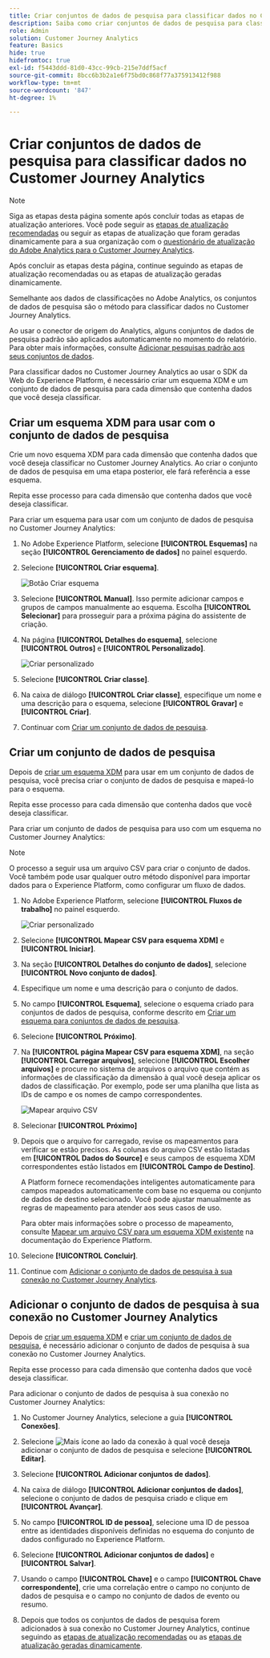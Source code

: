 ```yaml
---
title: Criar conjuntos de dados de pesquisa para classificar dados no Customer Journey Analytics
description: Saiba como criar conjuntos de dados de pesquisa para classificar dados no Customer Journey Analytics
role: Admin
solution: Customer Journey Analytics
feature: Basics
hide: true
hidefromtoc: true
exl-id: f5443ddd-81d0-43cc-99cb-215e7ddf5acf
source-git-commit: 8bcc6b3b2a1e6f75bd0c868f77a375913412f988
workflow-type: tm+mt
source-wordcount: '847'
ht-degree: 1%

---
```


# Criar conjuntos de dados de pesquisa para classificar dados no Customer Journey Analytics

>[!NOTE]
> 
>Siga as etapas desta página somente após concluir todas as etapas de atualização anteriores. Você pode seguir as [etapas de atualização recomendadas](/help/getting-started/cja-upgrade/cja-upgrade-recommendations.md#recommended-upgrade-steps-for-most-organizations) ou seguir as etapas de atualização que foram geradas dinamicamente para a sua organização com o [questionário de atualização do Adobe Analytics para o Customer Journey Analytics](https://gigazelle.github.io/cja-ttv/).
>
>Após concluir as etapas desta página, continue seguindo as etapas de atualização recomendadas ou as etapas de atualização geradas dinamicamente.

Semelhante aos dados de classificações no Adobe Analytics, os conjuntos de dados de pesquisa são o método para classificar dados no Customer Journey Analytics.

Ao usar o conector de origem do Analytics, alguns conjuntos de dados de pesquisa padrão são aplicados automaticamente no momento do relatório. Para obter mais informações, consulte [Adicionar pesquisas padrão aos seus conjuntos de dados](/help/connections/standard-lookups.md).

Para classificar dados no Customer Journey Analytics ao usar o SDK da Web do Experience Platform, é necessário criar um esquema XDM e um conjunto de dados de pesquisa para cada dimensão que contenha dados que você deseja classificar.

## Criar um esquema XDM para usar com o conjunto de dados de pesquisa

Crie um novo esquema XDM para cada dimensão que contenha dados que você deseja classificar no Customer Journey Analytics. Ao criar o conjunto de dados de pesquisa em uma etapa posterior, ele fará referência a esse esquema.

Repita esse processo para cada dimensão que contenha dados que você deseja classificar.

Para criar um esquema para usar com um conjunto de dados de pesquisa no Customer Journey Analytics:

1. No Adobe Experience Platform, selecione **[!UICONTROL Esquemas]** na seção **[!UICONTROL Gerenciamento de dados]** no painel esquerdo.

1. Selecione **[!UICONTROL Criar esquema]**.

   ![Botão Criar esquema](assets/schema-create.png)

1. Selecione **[!UICONTROL Manual]**. Isso permite adicionar campos e grupos de campos manualmente ao esquema. Escolha **[!UICONTROL Selecionar]** para prosseguir para a próxima página do assistente de criação.

1. Na página **[!UICONTROL Detalhes do esquema]**, selecione **[!UICONTROL Outros]** e **[!UICONTROL Personalizado]**.

   ![Criar personalizado](assets/schema-custom.png)

1. Selecione **[!UICONTROL Criar classe]**.

   <!-- add screenshot -->

1. Na caixa de diálogo **[!UICONTROL Criar classe]**, especifique um nome e uma descrição para o esquema, selecione **[!UICONTROL Gravar]** e **[!UICONTROL Criar]**.

1. Continuar com [Criar um conjunto de dados de pesquisa](#create-a-lookup-dataset).

## Criar um conjunto de dados de pesquisa

Depois de [criar um esquema XDM](#create-an-xdm-schema-for-lookup-datasets) para usar em um conjunto de dados de pesquisa, você precisa criar o conjunto de dados de pesquisa e mapeá-lo para o esquema.

Repita esse processo para cada dimensão que contenha dados que você deseja classificar.

Para criar um conjunto de dados de pesquisa para uso com um esquema no Customer Journey Analytics:

>[!NOTE]
>
>O processo a seguir usa um arquivo CSV para criar o conjunto de dados. Você também pode usar qualquer outro método disponível para importar dados para o Experience Platform, como configurar um fluxo de dados.

1. No Adobe Experience Platform, selecione **[!UICONTROL Fluxos de trabalho]** no painel esquerdo.

   ![Criar personalizado](assets/lookup-dataset-workflows.png)

1. Selecione **[!UICONTROL Mapear CSV para esquema XDM]** e **[!UICONTROL Iniciar]**.

1. Na seção **[!UICONTROL Detalhes do conjunto de dados]**, selecione **[!UICONTROL Novo conjunto de dados]**.

1. Especifique um nome e uma descrição para o conjunto de dados.

1. No campo **[!UICONTROL Esquema]**, selecione o esquema criado para conjuntos de dados de pesquisa, conforme descrito em [Criar um esquema para conjuntos de dados de pesquisa](#create-a-schema-for-lookup-datasets).

1. Selecione **[!UICONTROL Próximo]**.

1. Na **[!UICONTROL página Mapear CSV para esquema XDM]**, na seção **[!UICONTROL Carregar arquivos]**, selecione **[!UICONTROL Escolher arquivos]** e procure no sistema de arquivos o arquivo que contém as informações de classificação da dimensão à qual você deseja aplicar os dados de classificação. Por exemplo, pode ser uma planilha que lista as IDs de campo e os nomes de campo correspondentes. <!-- correct? How can I better explain what this file is?-->

   ![Mapear arquivo CSV](assets/lookup-map-csv.png)

1. Selecionar **[!UICONTROL Próximo]**

1. Depois que o arquivo for carregado, revise os mapeamentos para verificar se estão precisos. As colunas do arquivo CSV estão listadas em **[!UICONTROL Dados do Source]** e seus campos de esquema XDM correspondentes estão listados em **[!UICONTROL Campo de Destino]**.

   A Platform fornece recomendações inteligentes automaticamente para campos mapeados automaticamente com base no esquema ou conjunto de dados de destino selecionado. Você pode ajustar manualmente as regras de mapeamento para atender aos seus casos de uso.

   Para obter mais informações sobre o processo de mapeamento, consulte [Mapear um arquivo CSV para um esquema XDM existente](https://experienceleague.adobe.com/en/docs/experience-platform/ingestion/tutorials/map-csv/existing-schema) na documentação do Experience Platform.

1. Selecione **[!UICONTROL Concluir]**.

1. Continue com [Adicionar o conjunto de dados de pesquisa à sua conexão no Customer Journey Analytics](#add-the-lookup-dataset-to-your-connection-in-customer-journey-analytics).

## Adicionar o conjunto de dados de pesquisa à sua conexão no Customer Journey Analytics

Depois de [criar um esquema XDM](#create-an-xdm-schema-for-lookup-datasets) e [criar um conjunto de dados de pesquisa](#create-a-lookup-dataset), é necessário adicionar o conjunto de dados de pesquisa à sua conexão no Customer Journey Analytics.

Repita esse processo para cada dimensão que contenha dados que você deseja classificar.

Para adicionar o conjunto de dados de pesquisa à sua conexão no Customer Journey Analytics:

1. No Customer Journey Analytics, selecione a guia **[!UICONTROL Conexões]**.

1. Selecione ![Mais ícone](assets/More.svg) ao lado da conexão à qual você deseja adicionar o conjunto de dados de pesquisa e selecione **[!UICONTROL Editar]**.

   <!-- add screenshot -->

1. Selecione **[!UICONTROL Adicionar conjuntos de dados]**.

1. Na caixa de diálogo **[!UICONTROL Adicionar conjuntos de dados]**, selecione o conjunto de dados de pesquisa criado e clique em **[!UICONTROL Avançar]**.

1. No campo **[!UICONTROL ID de pessoa]**, selecione uma ID de pessoa entre as identidades disponíveis definidas no esquema do conjunto de dados configurado no Experience Platform. <!-- fill out other fields? -->

1. Selecione **[!UICONTROL Adicionar conjuntos de dados]** e **[!UICONTROL Salvar]**.

   <!-- is there a step right in between here where you select the dataset -->

1. Usando o campo **[!UICONTROL Chave]** e o campo **[!UICONTROL Chave correspondente]**, crie uma correlação entre o campo no conjunto de dados de pesquisa e o campo no conjunto de dados de evento ou resumo.

1. Depois que todos os conjuntos de dados de pesquisa forem adicionados à sua conexão no Customer Journey Analytics, continue seguindo as [etapas de atualização recomendadas](/help/getting-started/cja-upgrade/cja-upgrade-recommendations.md#recommended-upgrade-steps-for-most-organizations) ou as [etapas de atualização geradas dinamicamente](https://gigazelle.github.io/cja-ttv/).

